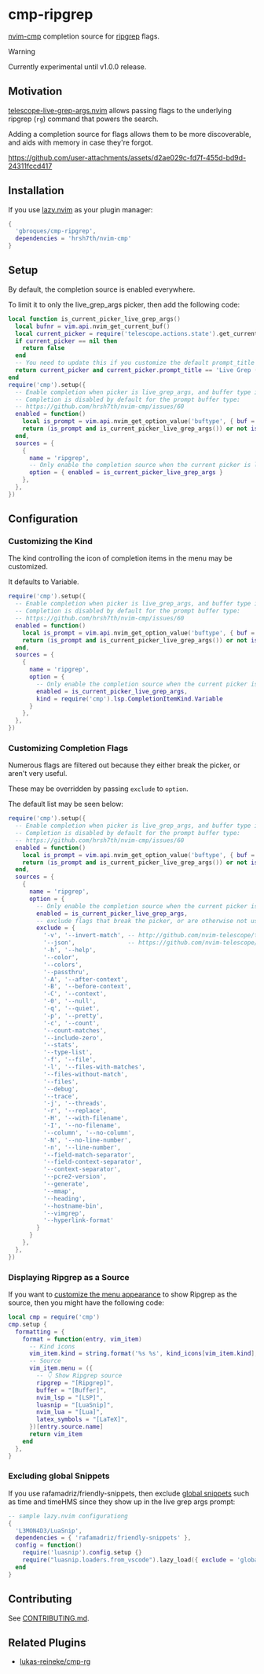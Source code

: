 # cmp-ripgrep

[nvim-cmp](https://github.com/hrsh7th/nvim-cmp) completion source for [ripgrep](https://github.com/BurntSushi/ripgrep) flags.

> [!WARNING]
> Currently experimental until v1.0.0 release.

## Motivation

[telescope-live-grep-args.nvim](https://github.com/nvim-telescope/telescope-live-grep-args.nvim) allows passing flags to the underlying ripgrep (`rg`) command that powers the search.

Adding a completion source for flags allows them to be more discoverable, and aids with memory in case they're forgot.

https://github.com/user-attachments/assets/d2ae029c-fd7f-455d-bd9d-24311fccd417

## Installation

If you use [lazy.nvim](https://github.com/folke/lazy.nvim) as your plugin manager:
```lua
{
  'gbroques/cmp-ripgrep',
  dependencies = 'hrsh7th/nvim-cmp'
}
```

## Setup

By default, the completion source is enabled everywhere.

To limit it to only the live_grep_args picker, then add the following code:
```lua
local function is_current_picker_live_grep_args()
  local bufnr = vim.api.nvim_get_current_buf()
  local current_picker = require('telescope.actions.state').get_current_picker(bufnr)
  if current_picker == nil then
    return false
  end
  -- You need to update this if you customize the default prompt_title for the picker.
  return current_picker and current_picker.prompt_title == 'Live Grep (Args)'
end
require('cmp').setup({
  -- Enable completion when picker is live_grep_args, and buffer type is prompt.
  -- Completion is disabled by default for the prompt buffer type:
  -- https://github.com/hrsh7th/nvim-cmp/issues/60
  enabled = function()
    local is_prompt = vim.api.nvim_get_option_value('buftype', { buf = 0 }) == 'prompt'
    return (is_prompt and is_current_picker_live_grep_args()) or not is_prompt
  end,
  sources = {
    {
      name = 'ripgrep',
      -- Only enable the completion source when the current picker is live_grep_args
      option = { enabled = is_current_picker_live_grep_args }
    },
  },
})
```

## Configuration

### Customizing the Kind

The kind controlling the icon of completion items in the menu may be customized.

It defaults to Variable.
```lua
require('cmp').setup({
  -- Enable completion when picker is live_grep_args, and buffer type is prompt.
  -- Completion is disabled by default for the prompt buffer type:
  -- https://github.com/hrsh7th/nvim-cmp/issues/60
  enabled = function()
    local is_prompt = vim.api.nvim_get_option_value('buftype', { buf = 0 }) == 'prompt'
    return (is_prompt and is_current_picker_live_grep_args()) or not is_prompt
  end,
  sources = {
    {
      name = 'ripgrep',
      option = {
        -- Only enable the completion source when the current picker is live_grep_args
        enabled = is_current_picker_live_grep_args,
        kind = require('cmp').lsp.CompletionItemKind.Variable
      }
    },
  },
})
```

### Customizing Completion Flags

Numerous flags are filtered out because they either break the picker, or aren't very useful.

These may be overridden by passing `exclude` to `option`.

The default list may be seen below:

```lua
require('cmp').setup({
  -- Enable completion when picker is live_grep_args, and buffer type is prompt.
  -- Completion is disabled by default for the prompt buffer type:
  -- https://github.com/hrsh7th/nvim-cmp/issues/60
  enabled = function()
    local is_prompt = vim.api.nvim_get_option_value('buftype', { buf = 0 }) == 'prompt'
    return (is_prompt and is_current_picker_live_grep_args()) or not is_prompt
  end,
  sources = {
    {
      name = 'ripgrep',
      option = {
        -- Only enable the completion source when the current picker is live_grep_args
        enabled = is_current_picker_live_grep_args,
        -- exclude flags that break the picker, or are otherwise not useful.
        exclude = {
          '-v', '--invert-match', -- http://github.com/nvim-telescope/telescope-live-grep-args.nvim/issues/65
          '--json',               -- https://github.com/nvim-telescope/telescope-live-grep-args.nvim/issues/4
          '-h', '--help',
          '--color',
          '--colors',
          '--passthru',
          '-A', '--after-context',
          '-B', '--before-context',
          '-C', '--context',
          '-0', '--null',
          '-q', '--quiet',
          '-p', '--pretty',
          '-c', '--count',
          '--count-matches',
          '--include-zero',
          '--stats',
          '--type-list',
          '-f', '--file',
          '-l', '--files-with-matches',
          '--files-without-match',
          '--files',
          '--debug',
          '--trace',
          '-j', '--threads',
          '-r', '--replace',
          '-H', '--with-filename',
          '-I', '--no-filename',
          '--column', '--no-column',
          '-N', '--no-line-number',
          '-n', '--line-number',
          '--field-match-separator',
          '--field-context-separator',
          '--context-separator',
          '--pcre2-version',
          '--generate',
          '--mmap',
          '--heading',
          '--hostname-bin',
          '--vimgrep',
          '--hyperlink-format'
        }
      }
    },
  },
})
```

### Displaying Ripgrep as a Source

If you want to [customize the menu appearance](https://github.com/hrsh7th/nvim-cmp/wiki/Menu-Appearance#basic-customisations) to show Ripgrep as the source, then you might have the following code:

```lua
local cmp = require('cmp')
cmp.setup {
  formatting = {
    format = function(entry, vim_item)
      -- Kind icons
      vim_item.kind = string.format('%s %s', kind_icons[vim_item.kind], vim_item.kind)
      -- Source
      vim_item.menu = ({
        -- 👇 Show Ripgrep source
        ripgrep = "[Ripgrep]",
        buffer = "[Buffer]",
        nvim_lsp = "[LSP]",
        luasnip = "[LuaSnip]",
        nvim_lua = "[Lua]",
        latex_symbols = "[LaTeX]",
      })[entry.source.name]
      return vim_item
    end
  },
}
```

### Excluding global Snippets

If you use rafamadriz/friendly-snippets, then exclude [global snippets](https://github.com/rafamadriz/friendly-snippets/blob/main/snippets/global.json) such as time and timeHMS since they show up in the live grep args prompt:
```lua
-- sample lazy.nvim configurationg
{
  'L3MON4D3/LuaSnip',
  dependencies = { 'rafamadriz/friendly-snippets' },
  config = function()
    require('luasnip').config.setup {}
    require("luasnip.loaders.from_vscode").lazy_load({ exclude = 'global' })
  end
}
```

## Contributing

See [CONTRIBUTING.md](./CONTRIBUTING.md).

## Related Plugins

* [lukas-reineke/cmp-rg](https://github.com/lukas-reineke/cmp-rg)


